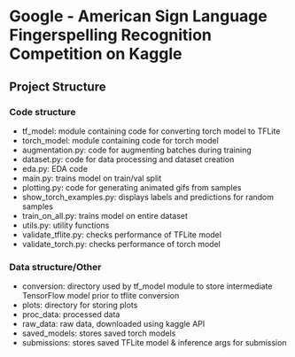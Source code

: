 # Google - American Sign Language Fingerspelling Recognition Competition on Kaggle

## Project Structure

### Code structure

 - tf_model: module containing code for converting torch model to TFLite
 - torch_model: module containing code for torch model
 - augmentation.py: code for augmenting batches during training
 - dataset.py: code for data processing and dataset creation
 - eda.py: EDA code
 - main.py: trains model on train/val split 
 - plotting.py: code for generating animated gifs from samples
 - show_torch_examples.py: displays labels and predictions for random samples
 - train_on_all.py: trains model on entire dataset
 - utils.py: utility functions
 - validate_tflite.py: checks performance of TFLite model
 - validate_torch.py: checks performance of torch model

### Data structure/Other

 - conversion: directory used by tf_model module to store intermediate TensorFlow model prior
to tflite conversion
 - plots: directory for storing plots
 - proc_data: processed data
 - raw_data: raw data, downloaded using kaggle API
 - saved_models: stores saved torch models
 - submissions: stores saved TFLite model & inference args for submission
